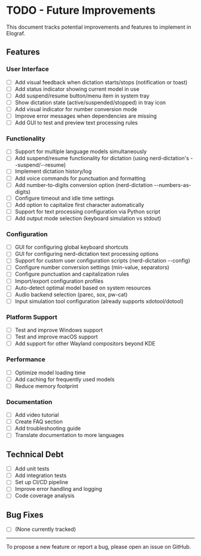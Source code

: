 # TODO - Future Improvements

This document tracks potential improvements and features to implement in Elograf.

## Features

### User Interface
- [ ] Add visual feedback when dictation starts/stops (notification or toast)
- [ ] Add status indicator showing current model in use
- [ ] Add suspend/resume button/menu item in system tray
- [ ] Show dictation state (active/suspended/stopped) in tray icon
- [ ] Add visual indicator for number conversion mode
- [ ] Improve error messages when dependencies are missing
- [ ] Add GUI to test and preview text processing rules

### Functionality
- [ ] Support for multiple language models simultaneously
- [ ] Add suspend/resume functionality for dictation (using nerd-dictation's --suspend/--resume)
- [ ] Implement dictation history/log
- [ ] Add voice commands for punctuation and formatting
- [ ] Add number-to-digits conversion option (nerd-dictation --numbers-as-digits)
- [ ] Configure timeout and idle time settings
- [ ] Add option to capitalize first character automatically
- [ ] Support for text processing configuration via Python script
- [ ] Add output mode selection (keyboard simulation vs stdout)

### Configuration
- [ ] GUI for configuring global keyboard shortcuts
- [ ] GUI for configuring nerd-dictation text processing options
- [ ] Support for custom user configuration scripts (nerd-dictation --config)
- [ ] Configure number conversion settings (min-value, separators)
- [ ] Configure punctuation and capitalization rules
- [ ] Import/export configuration profiles
- [ ] Auto-detect optimal model based on system resources
- [ ] Audio backend selection (parec, sox, pw-cat)
- [ ] Input simulation tool configuration (already supports xdotool/dotool)

### Platform Support
- [ ] Test and improve Windows support
- [ ] Test and improve macOS support
- [ ] Add support for other Wayland compositors beyond KDE

### Performance
- [ ] Optimize model loading time
- [ ] Add caching for frequently used models
- [ ] Reduce memory footprint

### Documentation
- [ ] Add video tutorial
- [ ] Create FAQ section
- [ ] Add troubleshooting guide
- [ ] Translate documentation to more languages

## Technical Debt
- [ ] Add unit tests
- [ ] Add integration tests
- [ ] Set up CI/CD pipeline
- [ ] Improve error handling and logging
- [ ] Code coverage analysis

## Bug Fixes
- [ ] (None currently tracked)

---

To propose a new feature or report a bug, please open an issue on GitHub.
